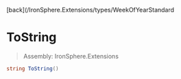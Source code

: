 ﻿

[back](/IronSphere.Extensions/types/WeekOfYearStandard

# ToString

> Assembly: IronSphere.Extensions

```csharp
string ToString()
```



 